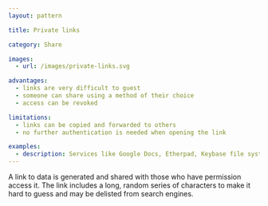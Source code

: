 ```yaml
---
layout: pattern

title: Private links

category: Share

images:
  - url: /images/private-links.svg

advantages:
  - links are very difficult to guest
  - someone can share using a method of their choice
  - access can be revoked

limitations:
  - links can be copied and forwarded to others
  - no further authentication is needed when opening the link

examples:
  - description: Services like Google Docs, Etherpad, Keybase file system and Dropbox have link sharing options
---
```


A link to data is generated and shared with those who have permission access it. The link includes a long, random series of characters to make it hard to guess and may be delisted from search engines.
